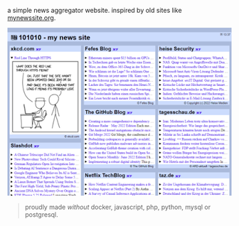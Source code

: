 a simple news aggregator website. inspired by old sites like [mynewssite.org](https://web.archive.org/web/20101010101010/mynewssite.org).

![blue 101010](./assets/image/blue-101010.png)

> proudly made *without* docker, javascript, php, python, mysql or postgresql.
